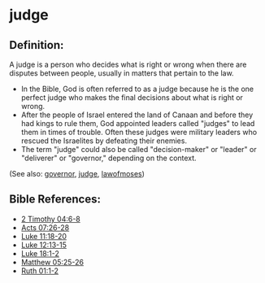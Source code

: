 # judge #

## Definition: ##

A judge is a person who decides what is right or wrong when there are disputes between people, usually in matters that pertain to the law.

* In the Bible, God is often referred to as a judge because he is the one perfect judge who makes the final decisions about what is right or wrong.
* After the people of Israel entered the land of Canaan and before they had kings to rule them, God appointed leaders called "judges" to lead them in times of trouble. Often these judges were military leaders who rescued the Israelites by defeating their enemies.
* The term "judge" could also be called "decision-maker" or "leader" or "deliverer" or "governor," depending on the context.

(See also: [governor](../other/governor.md), [judge](../kt/judge.md), [lawofmoses](../kt/lawofmoses.md))

## Bible References: ##

* [2 Timothy 04:6-8](https://door43.org/en/bible/notes/2ti/04/06)
* [Acts 07:26-28](https://door43.org/en/bible/notes/act/07/26)
* [Luke 11:18-20](https://door43.org/en/bible/notes/luk/11/18)
* [Luke 12:13-15](https://door43.org/en/bible/notes/luk/12/13)
* [Luke 18:1-2](https://door43.org/en/bible/notes/luk/18/01)
* [Matthew 05:25-26](https://door43.org/en/bible/notes/mat/05/25)
* [Ruth 01:1-2](https://door43.org/en/bible/notes/rut/01/01)

